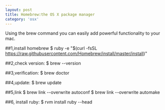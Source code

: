 ```yaml
---
layout: post
title: Homebrew:the OS X package manager
category: 'osx'
---
```


Using the brew command you can easily add powerful functionality to your mac.

##1,install homebrew
    $ ruby -e "$(curl -fsSL https://raw.githubusercontent.com/Homebrew/install/master/install)"

##2,check version:
    $ brew --version

##3,verification:
    $ brew doctor

##4,update:
    $ brew update

##5,link
    $ brew link --overwrite autoconf
    $ brew link --overwrite automake

##6, install ruby:
    $ rvm install ruby --head

